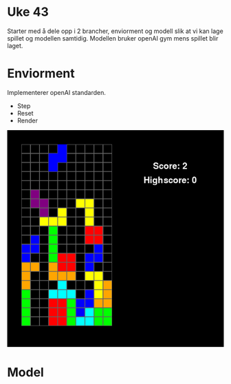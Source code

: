 # Uke 43

Starter med å dele opp i 2 brancher, enviorment og modell slik at vi kan lage spillet og modellen samtidig.
Modellen bruker openAI gym mens spillet blir laget.

# Enviorment

Implementerer openAI standarden.

- Step
- Reset
- Render

![mvp](tetris.png)

# Model

